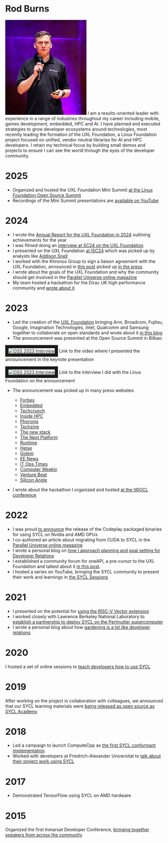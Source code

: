 # Rod Burns

![alt text](rod.jpg "Rod Burns") I am a results-oriented leader with experience in a range of industries throughout my career including mobile, games development, embedded, HPC and AI. I have planned and executed strategies to grow developer ecosystems around technologies, most recently leading the formation of the UXL Foundation, a Linux Foundation project focused on unified, vendor neutral libraries for AI and HPC developers. I retain my technical focus by building small demos and projects to ensure I can see the world through the eyes of the developer community.

# 2025

* Organized and hosted the UXL Foundation Mini Summit [at the Linux Foundation Open Source Summit](https://ossna2025.sched.com/event/1zwlS/unified-acceleration-uxl-foundation-mini-summit-additional-fee-pre-registration-required?iframe=no&w=100%&sidebar=yes&bg=no)
* Recordings of the Mini Summit presentations are [available on YouTube](https://www.youtube.com/watch?v=XPeNjXgjgso&list=PL1y7wPjc4JtG7Xjf5GT_QnHYu4u-_wONP)

# 2024

* I wrote the [Annual Report for the UXL Foundation in 2024](https://oneapi.io/wp-content/uploads/2024/12/UXL-Foundation-Annual-Report-2024.pdf) outlining achievements for the year
* I was filmed doing an [interview at SC24 on the UXL Foundation](https://www.youtube.com/watch?v=X3gu47iTmVM&t=35s&pp=ygUNcm9kIGJ1cm5zIHV4bA%3D%3D)
* I presented on the UXL Foundation [at ISC24](https://youtu.be/eNNiqJM8AXY?si=LdfsL3yjDIzcfprj&t=537) which was picked up by analysts like [Addison Snell](https://x.com/addisonsnell/status/1790427152036335631)
* I worked with the Khronos Group to sign a liaison agreement with the UXL Foundation, announced in [this post](https://www.khronos.org/blog/uxl-foundation-khronos-liaison-on-the-sycl-and-safety-critical-systems) picked up [in the press](https://www.eenewseurope.com/en/uxl-khronos-team-on-portable-safety-critical-sycl/)
* I wrote about the goals of the UXL Foundation and why the community should get involved in the [Parallel Universe online magazine](https://www.intel.com/content/www/us/en/developer/articles/news/unified-acceleration-uxl-foundation.html)
* My team hosted a hackathon for the Dirac UK high performance community and [wrote about it](https://codeplay.com/portal/news/2024/06/26/hosting-the-dirac-hackathon)

# 2023

* Led the creation of the [UXL Foundation](https://uxlfoundation.org) bringing Arm, Broadcom, Fujitsu, Google, Imagination Technologies, Intel, Qualcomm and Samsung together to collaborate on open standards and wrote about it [in this blog](https://codeplay.com/portal/press-releases/2023/09/19/announcing-the-unified-acceleration-uxl-foundation)
* The announcement was presented at the Open Source Summit in Bilbao

<a href="http://www.youtube.com/watch?feature=player_embedded&v=Ha77rpusEDM
" target="_blank"><img src="http://img.youtube.com/vi/Ha77rpusEDM/maxresdefault.jpg" 
alt="OSS 2023 Interview" width="320" height="180" border="10" /></a>
Link to the video where I presented the announcement in the keynote presentation

<a href="http://www.youtube.com/watch?feature=player_embedded&v=-zuphS0WDr4
" target="_blank"><img src="http://img.youtube.com/vi/-zuphS0WDr4/maxresdefault.jpg" 
alt="OSS 2023 Interview" width="320" height="180" border="10" /></a>
Link to the interview I did with the Linux Foundation on the announcement

* The announcement was picked up in many press websites
   * [Forbes](https://www.forbes.com/sites/tiriasresearch/2023/09/20/unified-acceleration-foundation-to-broaden-oneapis-use-for-heterogeneous-programming/?sh=77185c923056)
   * [Embedded](https://www.embedded.com/oneapi-motivates-new-foundation-for-open-standard-accelerated-compute/)
   * [Techcrunch](https://techcrunch.com/2023/09/19/the-unified-acceleration-foundation-wants-to-create-an-open-standard-for-accelerator-programming/)
   * [Inside HPC](https://insidehpc.com/2023/09/linux-foundation-unified-acceleration-foundation-formed-for-open-accelerated-compute-and-cross-platform-performance/)
   * [Phoronix](https://www.phoronix.com/review/oneapi-uxl-foundation)
   * [Techzine](https://www.techzine.eu/blogs/devops/111410/unified-acceleration-foundation-uxl-gives-oneapi-a-boost-and-more-governance/)
   * [The new stack](https://thenewstack.io/oneapi-computing-aims-to-ease-multi-architecture-computing/)
   * [The Next Platform](https://www.nextplatform.com/2023/09/19/the-new-uxl-foundations-has-bold-blueprint-for-open-acceleration/)
   * [Runtime](https://www.runtime.news/the-race-for-an-nvidia-alternative/)
   * [Heise](https://www.heise.de/news/Mittwoch-Helfersuche-fuer-Google-Maps-Social-Engineering-fuer-Cyberangriffe-9310529.html)
   * [Golem](https://www.golem.de/sonstiges/zustimmung/auswahl.html?from=https%3A%2F%2Fwww.golem.de%2Fnews%2Funified-acceleration-uxl-foundation-linux-foundation-will-einheitlichen-beschleuniger-zugriff-2309-177802.html)
   * [EE News](https://www.eenewseurope.com/en/uxl-looks-to-standardise-heterogeneous-compute/)
   * [IT Ops Times](https://www.itopstimes.com/itops/linux-foundation-forms-new-group-to-drive-common-model-for-developing-cross-platform-applications/)
   * [Computer Weekly](https://www.computerweekly.com/blog/Open-Source-Insider/Cross-architecture-unification-Linux-Foundation-forms-Unified-Acceleration-UXL-Foundation)
   * [Venture Beat](https://venturebeat.com/ai/intel-cto-highlights-open-and-secure-advances-for-ai-deployment/)
   * [Silicon Angle](https://siliconangle.com/2023/09/20/intel-samsung-chipmakers-back-new-accelerator-programming-initiative/)
 
* I wrote about the hackathon I organized and hosted [at the IWOCL conference](https://codeplay.com/portal/blogs/2023/04/28/the-latest-on-sycl-in-cambridge-at-iwocl-and-syclcon)

# 2022

* I was proud [to announce](https://codeplay.com/portal/press-releases/2022/12/16/codeplay-announces-oneapi-for-nvidia-and-amd-gpu-hardware) the release of the Codeplay packaged binaries for using SYCL on Nvidia and AMD GPUs
* I co-authored an article about migrating from CUDA to SYCL in the [Parallel Universe online magazine](http://cdrdv2.intel.com/v1/dl/getContent/738487)
* I wrote a personal blog on [how I approach planning and goal setting for Developer Relations](https://rodburns.medium.com/setting-goals-for-developer-relations-c996061a7c1)
* I established a community forum for oneAPI, a pre-cursor to the UXL Foundation and talked about it [in this post](https://codeplay.com/portal/press-releases/2022/09/28/building-an-open-standard-heterogeneous-software-platform-on-oneapi).
* I hosted a series on YouTube, bringing the SYCL community to present their work and learnings in [the SYCL Sessions](https://www.youtube.com/watch?v=lYPGtTUBSF4&list=PLCssnq0MpRdO__eSPsrNvmMvRDp7wnKbu)

# 2021

* I presented on the potential for [using the RISC-V Vector extension](https://www.youtube.com/watch?v=iqPc1QM28yE)
* I worked closely with Lawrence Berkeley National Laboratory to [establish a partnership to deploy SYCL on the Perlmutter supercomputer](https://codeplay.com/portal/press-releases/2021/02/02/nersc-alcf-codeplay-partner-on-sycl-for-next-generation-supercomputers)
* I wrote a personal blog about how [gardening is a lot like developer relations](https://rodburns.medium.com/gardening-is-a-lot-like-developer-relations-e0aafc2057c2)

# 2020

I hosted a set of online sessions to [teach developers how to use SYCL](https://codeplay.com/portal/blogs/2020/09/09/sycl-sessions-20)

# 2019

After working on the project in collaboration with colleagues, we announced that our SYCL learning materials were [being released as open source as SYCL Academy](https://codeplay.com/portal/press-releases/2019/10/17/codeplay-makes-sycl-academy-materials-free-and-open-source)

# 2018

* Led a campaign to launch ComputeCpp as [the first SYCL conformant implementation](https://codeplay.com/portal/blogs/2018/08/23/computecpp-from-0-1-to-1-0-and-sycl-conformance-in-2-years)
* Worked with developers at Friedrich-Alexander Universitat to [talk about their project work using SYCL](https://codeplay.com/portal/blogs/2018/08/02/developer-blog-solving-maxwell-s-equations-on-unstructured-meshes-with-sycl-and-computecpp)

# 2017

* Demonstrated TensorFlow using SYCL on AMD hardware 

# 2015

Organized the first Inmarsat Developer Conference, [bringing together speakers from across the community](https://inmarsat.sched.com/list/simple)

